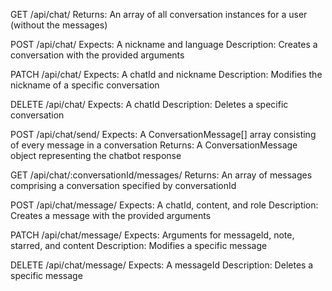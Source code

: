 GET /api/chat/
    Returns:
        An array of all conversation instances for a user (without the messages)

POST /api/chat/
    Expects:
        A nickname and language
    Description:
        Creates a conversation with the provided arguments

PATCH /api/chat/
    Expects:
        A chatId and nickname
    Description:
        Modifies the nickname of a specific conversation

DELETE /api/chat/
    Expects:
        A chatId
    Description:
        Deletes a specific conversation

POST /api/chat/send/
    Expects:
        A ConversationMessage[] array consisting of every message in a conversation
    Returns:
        A ConversationMessage object representing the chatbot response

GET /api/chat/:conversationId/messages/
    Returns:
        An array of messages comprising a conversation specified by conversationId

POST /api/chat/message/
    Expects:
        A chatId, content, and role
    Description:
        Creates a message with the provided arguments

PATCH /api/chat/message/
    Expects:
        Arguments for messageId, note, starred, and content
    Description:
        Modifies a specific message

DELETE /api/chat/message/
    Expects:
        A messageId
    Description:
        Deletes a specific message